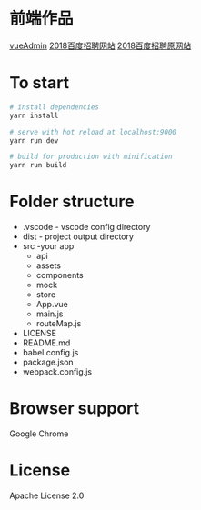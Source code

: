 # 前端作品
[vueAdmin](https://Harrdy2018.github.io/demo/vueAdmin/dist/index.html#/login)
[2018百度招聘网站](https://Harrdy2018.github.io/demo/baidu/dist/index.html#/login)
[2018百度招聘原网站](https://talent.baidu.com/external/baidu/index.html)
# To start

``` bash
# install dependencies
yarn install

# serve with hot reload at localhost:9000
yarn run dev

# build for production with minification
yarn run build

```

# Folder structure
* .vscode - vscode config directory
* dist - project output directory
* src -your app
    * api
    * assets
    * components
    * mock
    * store
    * App.vue
    * main.js
    * routeMap.js
* LICENSE
* README.md
* babel.config.js
* package.json
* webpack.config.js

# Browser support

Google Chrome

# License
Apache License 2.0
